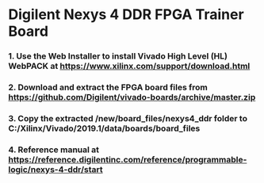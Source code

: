 # Digilent Nexys 4 DDR FPGA Trainer Board

### 1. Use the Web Installer to install Vivado High Level (HL) WebPACK at https://www.xilinx.com/support/download.html

### 2. Download and extract the FPGA board files from https://github.com/Digilent/vivado-boards/archive/master.zip

### 3. Copy the extracted /new/board_files/nexys4_ddr folder to C:/Xilinx/Vivado/2019.1/data/boards/board_files

### 4. Reference manual at https://reference.digilentinc.com/reference/programmable-logic/nexys-4-ddr/start
